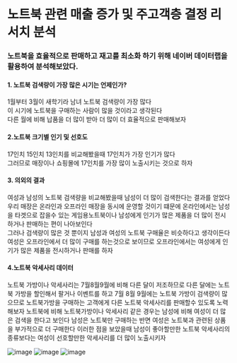 <h1> 노트북 관련 매출 증가 및 주고객층 결정 리서치 분석 </h1>


<h3>노트북을 효율적으로 판매하고 재고를 최소화 하기 위해 네이버 데이터랩을 활용하여 분석해보았다.</h3>

 
<h4>1. 노트북 검색량이 가장 많은 시기는 언제인가?</h4>
<p> 1월부터 3월이 새학기라 남녀 노트북 검색량이 가장 많다 <br>
이 시기에 노트북을 구매하는 사람이 많을 것이라고 생각된다 <br>
 다른 월에 비해 납품을 더 많이 받아 더 많이 더 효율적으로 판매해보자</p>

 <h4>2.노트북 크기별 인기 및 선호도</h4>
<p>17인치 15인치 13인치를 비교해봤을때 17인치가 가장 인기가 많다 <br>
 그러므로 매장이나 쇼핑몰에 17인치를 가장 많이 노출시키는 것으로 하자</p>
 <h4>3. 의외의 결과</h4>
<p>여성과 남성의 노트북 검색량을 비교해봤을때 남성이 더 많이 검색한다는 결과를 얻었다<br>
 우리 매장은 온라인과 오프라인 매장을 동시에 운영할 것이기 떄문에 온라인에서는 남성을 타겟으로 잡을수 있는 게임용노트북이나 남성에게 인기가 많은 제품을
더 많이 전시하거나 판매하는 편이 나아보인다 <br>
 그러나 검색량이 많은 것 뿐이지 남성과 여성의 노트북 구매율은 비슷하다고 생각이든다 
 여성은 오프라인에서 더 많이 구매를 하는것으로 보이므로 오프라인에서는 여성에게 인기가 많은 제품을 전시하거나 판매를 하자</p>

<h4>4.노트북 악세사리 데이터</h4>
<p>노트북 가방이나 악세사리는 7월8월9월에 비해 다른 달이 저조하므로 다른 달에는 노트북 가방을 할인해서 팔거나 이벤트를 하고
7월 8월 9월에는 노트북 가방이 검색량이 많으므로 노트북가방을 구매하는 고객에게 다른 노트북 악세사리를 판매할수 있도록 노력해보자
 노트북에 비해 노트북가방이나 악세사리 같은 경우는 남성에 비해 여성이 더 많은 검색을 한다고 보인다
 남성은 노트북만 구매하는 반면 여성은 노트북과 관련된 상품을 부가적으로 더 구매한다 이러한 점을 보았을때 남성이 좋아할만한 노트북 악세사리의 종류보다는
 여성이 선호할만한 악세사리를 더 많이 노출시키자
 
 
</p>
 


![image](https://user-images.githubusercontent.com/122436372/219250405-a5c7118a-50ab-4a8f-8c76-69216f22c4f4.png)
![image](https://user-images.githubusercontent.com/122436372/219250465-f15d9128-5f96-45e2-ab83-98c0381f51d5.png)
![image](https://user-images.githubusercontent.com/122436372/219250520-c0961d16-a156-479e-87b0-7c414e3a9f05.png)
